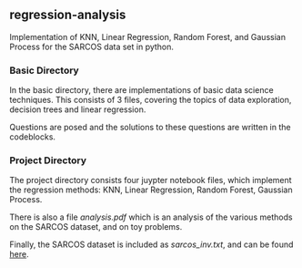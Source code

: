 ## regression-analysis
Implementation of KNN, Linear Regression, Random Forest, and Gaussian Process for the SARCOS data set in python. 

### Basic Directory

In the basic directory, there are implementations of basic data science techniques. This consists of 3 files, covering the topics of data exploration, decision trees and linear regression. 

Questions are posed and the solutions to these questions are written in the codeblocks.

### Project Directory

The project directory consists four juypter notebook files, which implement the regression methods: KNN, Linear Regression, Random Forest, Gaussian Process.

There is also a file *analysis.pdf* which is an analysis of the various methods on the SARCOS dataset, and on toy problems.

Finally, the SARCOS dataset is included as *sarcos_inv.txt*, and can be found [here](http://www.gaussianprocess.org/gpml/data/).
